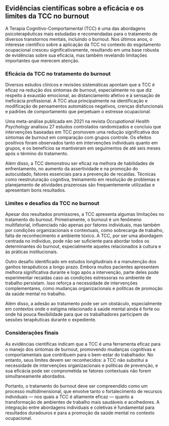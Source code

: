 ## Evidências científicas sobre a eficácia e os limites da TCC no burnout

A Terapia Cognitivo-Comportamental (TCC) é uma das abordagens psicoterapêuticas mais estudadas e recomendadas para o tratamento de diversos transtornos mentais, incluindo o burnout. Nos últimos anos, o interesse científico sobre a aplicação da TCC no contexto do esgotamento ocupacional cresceu significativamente, resultando em uma base robusta de evidências sobre sua eficácia, mas também revelando limitações importantes que merecem atenção.

### Eficácia da TCC no tratamento do burnout

Diversos estudos clínicos e revisões sistemáticas apontam que a TCC é eficaz na redução dos sintomas de burnout, especialmente no que diz respeito à exaustão emocional, ao distanciamento afetivo e à sensação de ineficácia profissional. A TCC atua principalmente na identificação e modificação de pensamentos automáticos negativos, crenças disfuncionais e padrões de comportamento que perpetuam o estresse ocupacional.

Uma meta-análise publicada em 2021 na revista *Occupational Health Psychology* analisou 27 estudos controlados randomizados e concluiu que intervenções baseadas em TCC promovem uma redução significativa dos sintomas de burnout em comparação com grupos controle. Os efeitos positivos foram observados tanto em intervenções individuais quanto em grupos, e os benefícios se mantiveram em seguimentos de até seis meses após o término do tratamento.

Além disso, a TCC demonstrou ser eficaz na melhora de habilidades de enfrentamento, no aumento da assertividade e na promoção do autocuidado, fatores essenciais para a prevenção de recaídas. Técnicas como reestruturação cognitiva, treinamento em resolução de problemas e planejamento de atividades prazerosas são frequentemente utilizadas e apresentam bons resultados.

### Limites e desafios da TCC no burnout

Apesar dos resultados promissores, a TCC apresenta algumas limitações no tratamento do burnout. Primeiramente, o burnout é um fenômeno multifatorial, influenciado não apenas por fatores individuais, mas também por condições organizacionais e contextuais, como sobrecarga de trabalho, falta de reconhecimento e ambiente tóxico. A TCC, por ser uma abordagem centrada no indivíduo, pode não ser suficiente para abordar todos os determinantes do burnout, especialmente aqueles relacionados à cultura e às práticas institucionais.

Outro desafio identificado em estudos longitudinais é a manutenção dos ganhos terapêuticos a longo prazo. Embora muitos pacientes apresentem melhora significativa durante e logo após a intervenção, parte deles pode experimentar recaídas caso as condições estressoras no ambiente de trabalho persistam. Isso reforça a necessidade de intervenções complementares, como mudanças organizacionais e políticas de promoção da saúde mental no trabalho.

Além disso, a adesão ao tratamento pode ser um obstáculo, especialmente em contextos onde o estigma relacionado à saúde mental ainda é forte ou onde há pouca flexibilidade para que os trabalhadores participem de sessões terapêuticas durante o expediente.

### Considerações finais

As evidências científicas indicam que a TCC é uma ferramenta eficaz para o manejo dos sintomas de burnout, promovendo mudanças cognitivas e comportamentais que contribuem para o bem-estar do trabalhador. No entanto, seus limites devem ser reconhecidos: a TCC não substitui a necessidade de intervenções organizacionais e políticas de prevenção, e sua eficácia pode ser comprometida se fatores contextuais não forem simultaneamente abordados.

Portanto, o tratamento do burnout deve ser compreendido como um processo multidimensional, que envolve tanto o fortalecimento de recursos individuais — nos quais a TCC é altamente eficaz — quanto a transformação de ambientes de trabalho mais saudáveis e acolhedores. A integração entre abordagens individuais e coletivas é fundamental para resultados duradouros e para a promoção da saúde mental no contexto ocupacional.